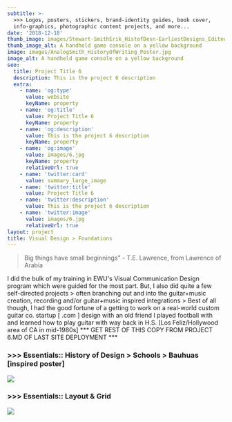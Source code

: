 ```yaml
---
subtitle: >-
  >>> Logos, posters, stickers, brand-identity guides, book cover,
  info-graphics, photographic content projects, and more...
date: '2018-12-18'
thumb_image: images/Stewart-SmithErik_HistofDesn-EarliestDesigns_Edited-Ps.jpg
thumb_image_alt: A handheld game console on a yellow background
image: images/AnalogSmith_HistoryOfWriting_Poster.jpg
image_alt: A handheld game console on a yellow background
seo:
  title: Project Title 6
  description: This is the project 6 description
  extra:
    - name: 'og:type'
      value: website
      keyName: property
    - name: 'og:title'
      value: Project Title 6
      keyName: property
    - name: 'og:description'
      value: This is the project 6 description
      keyName: property
    - name: 'og:image'
      value: images/6.jpg
      keyName: property
      relativeUrl: true
    - name: 'twitter:card'
      value: summary_large_image
    - name: 'twitter:title'
      value: Project Title 6
    - name: 'twitter:description'
      value: This is the project 6 description
    - name: 'twitter:image'
      value: images/6.jpg
      relativeUrl: true
layout: project
title: Visual Design > Foundations
---
```

> Big things have small beginnings" - T.E. Lawrence, from Lawrence of Arabia

I did the bulk of my training in EWU's Visual Communication Design program which were guided for the most part. But, I also did quite a few self-directed projects > often branching out and into the guitar+music creation, recording and/or guitar+music inspired integrations > Best of all though, I had the good fortune of a getting to work on a real-world custom guitar co. startup \[                         .com ] design with an old friend I played football with and learned how to play guitar with way back in H.S. \[Los Feliz/Hollywood area of CA in mid-1980s] \*\*\* GET REST OF THIS COPY FROM PROJECT 6.MD OF LAST SITE DEPLOYMENT \*\*\*

###

### >>> Essentials:: History of Design > Schools > Bauhuas \[inspired poster]



![](/images/Bauhaus_WEBFLOW-2020-03.png)

###

### >>> Essentials:: Layout & Grid



![](/images/Stewart-SmithErik_P4-layoutCompV5a\_800x800.jpg)

 

